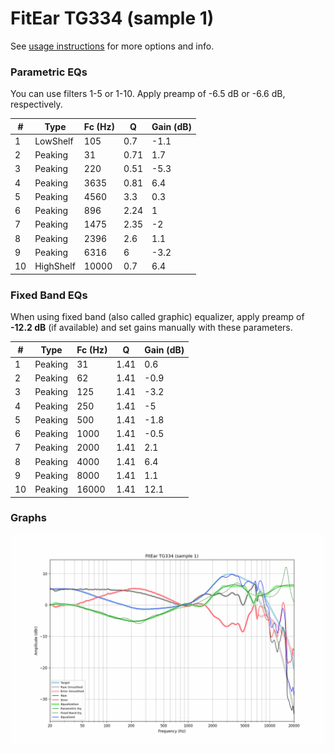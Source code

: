 # FitEar TG334 (sample 1)
See [usage instructions](https://github.com/jaakkopasanen/AutoEq#usage) for more options and info.

### Parametric EQs
You can use filters 1-5 or 1-10. Apply preamp of -6.5 dB or -6.6 dB, respectively.

|   # | Type      |   Fc (Hz) |    Q |   Gain (dB) |
|-----|-----------|-----------|------|-------------|
|   1 | LowShelf  |       105 | 0.7  |        -1.1 |
|   2 | Peaking   |        31 | 0.71 |         1.7 |
|   3 | Peaking   |       220 | 0.51 |        -5.3 |
|   4 | Peaking   |      3635 | 0.81 |         6.4 |
|   5 | Peaking   |      4560 | 3.3  |         0.3 |
|   6 | Peaking   |       896 | 2.24 |         1   |
|   7 | Peaking   |      1475 | 2.35 |        -2   |
|   8 | Peaking   |      2396 | 2.6  |         1.1 |
|   9 | Peaking   |      6316 | 6    |        -3.2 |
|  10 | HighShelf |     10000 | 0.7  |         6.4 |

### Fixed Band EQs
When using fixed band (also called graphic) equalizer, apply preamp of **-12.2 dB** (if available) and set gains manually with these parameters.

|   # | Type    |   Fc (Hz) |    Q |   Gain (dB) |
|-----|---------|-----------|------|-------------|
|   1 | Peaking |        31 | 1.41 |         0.6 |
|   2 | Peaking |        62 | 1.41 |        -0.9 |
|   3 | Peaking |       125 | 1.41 |        -3.2 |
|   4 | Peaking |       250 | 1.41 |        -5   |
|   5 | Peaking |       500 | 1.41 |        -1.8 |
|   6 | Peaking |      1000 | 1.41 |        -0.5 |
|   7 | Peaking |      2000 | 1.41 |         2.1 |
|   8 | Peaking |      4000 | 1.41 |         6.4 |
|   9 | Peaking |      8000 | 1.41 |         1.1 |
|  10 | Peaking |     16000 | 1.41 |        12.1 |

### Graphs
![](./FitEar%20TG334%20(sample%201).png)
